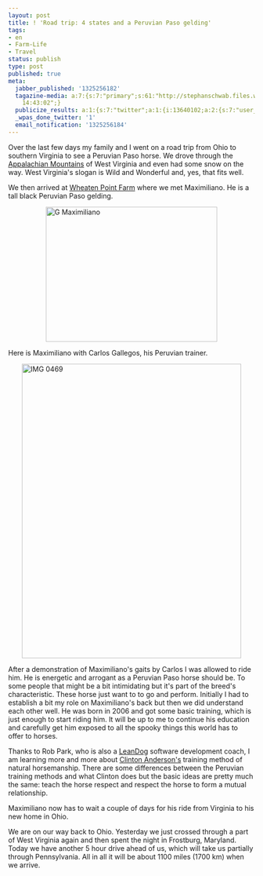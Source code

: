 ```yaml
---
layout: post
title: ! 'Road trip: 4 states and a Peruvian Paso gelding'
tags:
- en
- Farm-Life
- Travel
status: publish
type: post
published: true
meta:
  jabber_published: '1325256182'
  tagazine-media: a:7:{s:7:"primary";s:61:"http://stephanschwab.files.wordpress.com/2011/12/img_0469.jpg";s:6:"images";a:2:{s:66:"http://stephanschwab.files.wordpress.com/2011/12/g-maximiliano.jpg";a:6:{s:8:"file_url";s:66:"http://stephanschwab.files.wordpress.com/2011/12/g-maximiliano.jpg";s:5:"width";s:3:"350";s:6:"height";s:3:"275";s:4:"type";s:5:"image";s:4:"area";s:5:"96250";s:9:"file_path";s:0:"";}s:61:"http://stephanschwab.files.wordpress.com/2011/12/img_0469.jpg";a:6:{s:8:"file_url";s:61:"http://stephanschwab.files.wordpress.com/2011/12/img_0469.jpg";s:5:"width";s:3:"448";s:6:"height";s:3:"600";s:4:"type";s:5:"image";s:4:"area";s:6:"268800";s:9:"file_path";s:0:"";}}s:6:"videos";a:0:{}s:11:"image_count";s:1:"2";s:6:"author";s:7:"6384953";s:7:"blog_id";s:8:"11022246";s:9:"mod_stamp";s:19:"2011-12-30
    14:43:02";}
  publicize_results: a:1:{s:7:"twitter";a:1:{i:13640102;a:2:{s:7:"user_id";s:10:"snscaimito";s:7:"post_id";s:18:"152761623654830080";}}}
  _wpas_done_twitter: '1'
  email_notification: '1325256184'
---
```

<p>Over the last few days my family and I went on a road trip from Ohio to southern Virginia to see a Peruvian Paso horse. We drove through the <a href="http://en.wikipedia.org/wiki/Appalachian_Mountains">Appalachian Mountains</a> of West Virginia and even had some snow on the way. West Virginia's slogan is Wild and Wonderful and, yes, that fits well.</p>
<p>We then arrived at <a href="http://www.wheatenpointfarm.com">Wheaten Point Farm</a> where we met Maximiliano. He is a tall black Peruvian Paso gelding.</p>
<p><img style="display:block;margin-left:auto;margin-right:auto;" title="G-Maximiliano.jpg" src="http://stephanschwab.files.wordpress.com/2011/12/g-maximiliano.jpg" border="0" alt="G Maximiliano" width="350" height="275" /></p>
<p>Here is Maximiliano with Carlos Gallegos, his Peruvian trainer.</p>
<p><img style="display:block;margin-left:auto;margin-right:auto;" title="IMG_0469.jpg" src="http://stephanschwab.files.wordpress.com/2011/12/img_0469.jpg" border="0" alt="IMG 0469" width="448" height="600" /></p>
<p>After a demonstration of Maximiliano's gaits by Carlos I was allowed to ride him. He is energetic and arrogant as a Peruvian Paso horse should be. To some people that might be a bit intimidating but it's part of the breed's characteristic. These horse just want to to go and perform. Initially I had to establish a bit my role on Maximiliano's back but then we did understand each other well. He was born in 2006 and got some basic training, which is just enough to start riding him. It will be up to me to continue his education and carefully get him exposed to all the spooky things this world has to offer to horses.</p>
<p>Thanks to Rob Park, who is also a <a href="http://www.leandog.com/">LeanDog</a> software development coach, I am learning more and more about <a href="http://www.downunderhorsemanship.com/">Clinton Anderson's</a> training method of natural horsemanship. There are some differences between the Peruvian training methods and what Clinton does but the basic ideas are pretty much the same: teach the horse respect and respect the horse to form a mutual relationship.</p>
<p>Maximiliano now has to wait a couple of days for his ride from Virginia to his new home in Ohio.</p>
<p>We are on our way back to Ohio. Yesterday we just crossed through a part of West Virginia again and then spent the night in Frostburg, Maryland. Today we have another 5 hour drive ahead of us, which will take us partially through Pennsylvania. All in all it will be about 1100 miles (1700 km) when we arrive.</p>
